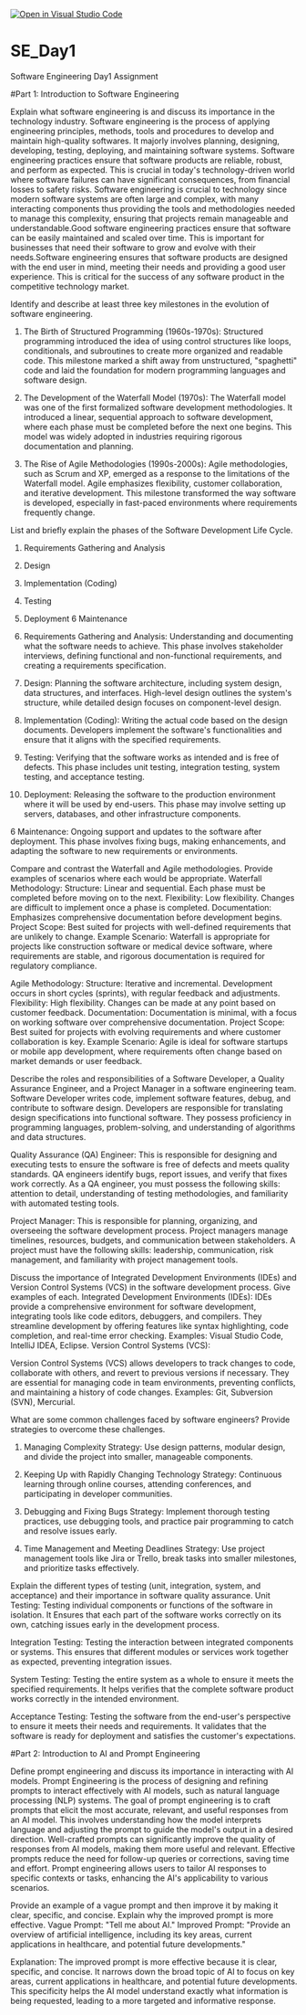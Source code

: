 [![Open in Visual Studio Code](https://classroom.github.com/assets/open-in-vscode-2e0aaae1b6195c2367325f4f02e2d04e9abb55f0b24a779b69b11b9e10269abc.svg)](https://classroom.github.com/online_ide?assignment_repo_id=15559550&assignment_repo_type=AssignmentRepo)

# SE_Day1

Software Engineering Day1 Assignment

#Part 1: Introduction to Software Engineering

Explain what software engineering is and discuss its importance in the technology industry.
Software engineering is the process of applying engineering principles, methods, tools and procedures to develop and maintain high-quality softwares. It majorly involves planning, designing, developing, testing, deploying, and maintaining software systems. Software engineering practices ensure that software products are reliable, robust, and perform as expected. This is crucial in today's technology-driven world where software failures can have significant consequences, from financial losses to safety risks. Software engineering is crucial to technology since modern software systems are often large and complex, with many interacting components thus providing the tools and methodologies needed to manage this complexity, ensuring that projects remain manageable and understandable.Good software engineering practices ensure that software can be easily maintained and scaled over time. This is important for businesses that need their software to grow and evolve with their needs.Software engineering ensures that software products are designed with the end user in mind, meeting their needs and providing a good user experience. This is critical for the success of any software product in the competitive technology market.

Identify and describe at least three key milestones in the evolution of software engineering.

1. The Birth of Structured Programming (1960s-1970s): Structured programming introduced the idea of using control structures like loops, conditionals, and subroutines to create more organized and readable code. This milestone marked a shift away from unstructured, "spaghetti" code and laid the foundation for modern programming languages and software design.

2. The Development of the Waterfall Model (1970s): The Waterfall model was one of the first formalized software development methodologies. It introduced a linear, sequential approach to software development, where each phase must be completed before the next one begins. This model was widely adopted in industries requiring rigorous documentation and planning.

3. The Rise of Agile Methodologies (1990s-2000s): Agile methodologies, such as Scrum and XP, emerged as a response to the limitations of the Waterfall model. Agile emphasizes flexibility, customer collaboration, and iterative development. This milestone transformed the way software is developed, especially in fast-paced environments where requirements frequently change.

List and briefly explain the phases of the Software Development Life Cycle.

1. Requirements Gathering and Analysis
2. Design
3. Implementation (Coding)
4. Testing
5. Deployment
   6 Maintenance

6. Requirements Gathering and Analysis: Understanding and documenting what the software needs to achieve. This phase involves stakeholder interviews, defining functional and non-functional requirements, and creating a requirements specification.

7. Design: Planning the software architecture, including system design, data structures, and interfaces. High-level design outlines the system's structure, while detailed design focuses on component-level design.

8. Implementation (Coding): Writing the actual code based on the design documents. Developers implement the software's functionalities and ensure that it aligns with the specified requirements.

9. Testing: Verifying that the software works as intended and is free of defects. This phase includes unit testing, integration testing, system testing, and acceptance testing.

10. Deployment: Releasing the software to the production environment where it will be used by end-users. This phase may involve setting up servers, databases, and other infrastructure components.

6 Maintenance: Ongoing support and updates to the software after deployment. This phase involves fixing bugs, making enhancements, and adapting the software to new requirements or environments.

Compare and contrast the Waterfall and Agile methodologies. Provide examples of scenarios where each would be appropriate.
Waterfall Methodology:
Structure: Linear and sequential. Each phase must be completed before moving on to the next.
Flexibility: Low flexibility. Changes are difficult to implement once a phase is completed.
Documentation: Emphasizes comprehensive documentation before development begins.
Project Scope: Best suited for projects with well-defined requirements that are unlikely to change.
Example Scenario: Waterfall is appropriate for projects like construction software or medical device software, where requirements are stable, and rigorous documentation is required for regulatory compliance.

Agile Methodology:
Structure: Iterative and incremental. Development occurs in short cycles (sprints), with regular feedback and adjustments.
Flexibility: High flexibility. Changes can be made at any point based on customer feedback.
Documentation: Documentation is minimal, with a focus on working software over comprehensive documentation.
Project Scope: Best suited for projects with evolving requirements and where customer collaboration is key.
Example Scenario: Agile is ideal for software startups or mobile app development, where requirements often change based on market demands or user feedback.

Describe the roles and responsibilities of a Software Developer, a Quality Assurance Engineer, and a Project Manager in a software engineering team.
Software Developer writes code, implement software features, debug, and contribute to software design. Developers are responsible for translating design specifications into functional software. They possess proficiency in programming languages, problem-solving, and understanding of algorithms and data structures.

Quality Assurance (QA) Engineer: This is responsible for designing and executing tests to ensure the software is free of defects and meets quality standards. QA engineers identify bugs, report issues, and verify that fixes work correctly. As a QA engineer, you must possess the following skills: attention to detail, understanding of testing methodologies, and familiarity with automated testing tools.

Project Manager: This is responsible for planning, organizing, and overseeing the software development process. Project managers manage timelines, resources, budgets, and communication between stakeholders. A project must have the following skills: leadership, communication, risk management, and familiarity with project management tools.

Discuss the importance of Integrated Development Environments (IDEs) and Version Control Systems (VCS) in the software development process. Give examples of each.
Integrated Development Environments (IDEs): IDEs provide a comprehensive environment for software development, integrating tools like code editors, debuggers, and compilers. They streamline development by offering features like syntax highlighting, code completion, and real-time error checking.
Examples: Visual Studio Code, IntelliJ IDEA, Eclipse.
Version Control Systems (VCS):

Version Control Systems (VCS) allows developers to track changes to code, collaborate with others, and revert to previous versions if necessary. They are essential for managing code in team environments, preventing conflicts, and maintaining a history of code changes.
Examples: Git, Subversion (SVN), Mercurial.

What are some common challenges faced by software engineers? Provide strategies to overcome these challenges.

1. Managing Complexity
   Strategy: Use design patterns, modular design, and divide the project into smaller, manageable components.

2. Keeping Up with Rapidly Changing Technology
   Strategy: Continuous learning through online courses, attending conferences, and participating in developer communities.

3. Debugging and Fixing Bugs
   Strategy: Implement thorough testing practices, use debugging tools, and practice pair programming to catch and resolve issues early.

4. Time Management and Meeting Deadlines
   Strategy: Use project management tools like Jira or Trello, break tasks into smaller milestones, and prioritize tasks effectively.

Explain the different types of testing (unit, integration, system, and acceptance) and their importance in software quality assurance.
Unit Testing: Testing individual components or functions of the software in isolation. It Ensures that each part of the software works correctly on its own, catching issues early in the development process.

Integration Testing: Testing the interaction between integrated components or systems. This ensures that different modules or services work together as expected, preventing integration issues.

System Testing: Testing the entire system as a whole to ensure it meets the specified requirements. It helps verifies that the complete software product works correctly in the intended environment.

Acceptance Testing: Testing the software from the end-user's perspective to ensure it meets their needs and requirements. It validates that the software is ready for deployment and satisfies the customer's expectations.

#Part 2: Introduction to AI and Prompt Engineering

Define prompt engineering and discuss its importance in interacting with AI models.
Prompt Engineering is the process of designing and refining prompts to interact effectively with AI models, such as natural language processing (NLP) systems. The goal of prompt engineering is to craft prompts that elicit the most accurate, relevant, and useful responses from an AI model. This involves understanding how the model interprets language and adjusting the prompt to guide the model's output in a desired direction. Well-crafted prompts can significantly improve the quality of responses from AI models, making them more useful and relevant. Effective prompts reduce the need for follow-up queries or corrections, saving time and effort. Prompt engineering allows users to tailor AI responses to specific contexts or tasks, enhancing the AI's applicability to various scenarios.

Provide an example of a vague prompt and then improve it by making it clear, specific, and concise. Explain why the improved prompt is more effective.
Vague Prompt: "Tell me about AI."
Improved Prompt: "Provide an overview of artificial intelligence, including its key areas, current applications in healthcare, and potential future developments."

Explanation:
The improved prompt is more effective because it is clear, specific, and concise. It narrows down the broad topic of AI to focus on key areas, current applications in healthcare, and potential future developments. This specificity helps the AI model understand exactly what information is being requested, leading to a more targeted and informative response.
